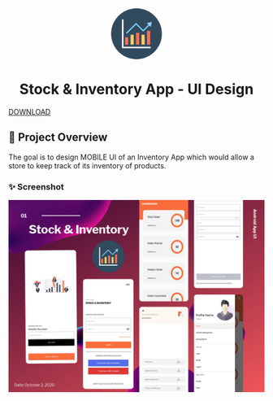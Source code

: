 <div align="center">
  <img alt="Logo" src="https://github.com/dvlnitins/Ecommerce-Inventory/blob/master/app/src/main/res/drawable-v24/applogo.png" width="100" />
</div>
<h1 align="center">
  Stock & Inventory App - UI Design
</h1>

[DOWNLOAD](https://github.com/dvlnitins/Ecommerce-Inventory/raw/master/Stock%26Inventory.apk)

## 🚀 Project Overview

The goal is to design MOBILE UI of an Inventory App which would allow a store to keep track of its inventory of products.

### ✨ Screenshot


![](https://github.com/dvlnitins/Ecommerce-Inventory/blob/master/AppUI.png)
